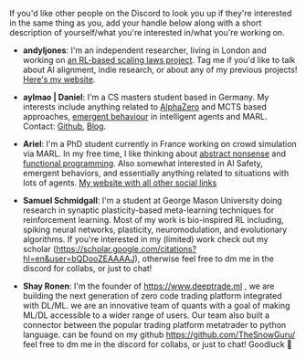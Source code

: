 If you'd like other people on the Discord to look you up if they're interested in the same thing as you, add your handle below along with a short description of yourself/what you're interested in/what you're working on.

* **andyljones**: I'm an independent researcher, living in London and working on [an RL-based scaling laws project](https://docs.google.com/document/d/1OwniAl1ocnqKHc4jtPVJzemm46q6ZgPVhXhmL2ZDIJw/edit?usp=sharing). Tag me if you'd like to talk about AI alignment, indie research, or about any of my previous projects! [Here's my website](https://andyljones.com/).

* **aylmao | Daniel**: I'm a CS masters student based in Germany. My interests include anything related to [AlphaZero](https://github.com/instance01/GRAB0/) and MCTS based approaches, [emergent behaviour](https://www.mitpressjournals.org/doi/abs/10.1162/isal_a_00226) in intelligent agents and MARL. Contact: [Github](https://github.com/instance01), [Blog](https://blog.xa0.de/list).

* **Ariel**: I'm a PhD student currently in France working on crowd simulation via MARL. In my free time, I like thinking about [abstract nonsense](https://en.wikipedia.org/wiki/Abstract_nonsense) and [functional programming](https://redtachyon.me/post/aoc-haskell/). Also somewhat interested in AI Safety, emergent behaviors, and essentially anything related to situations with lots of agents. [My website with all other social links](https://redtachyon.me)

* **Samuel Schmidgall**: I'm a student at George Mason University doing research in synaptic plasticity-based meta-learning techniques for reinforcement learning. Most of my work is bio-inspired RL including, spiking neural networks, plasticity, neuromodulation, and evolutionary algorithms. If you're interested in my (limited) work check out my scholar (https://scholar.google.com/citations?hl=en&user=bQDooZEAAAAJ), otherwise feel free to dm me in the discord for collabs, or just to chat!


* **Shay Ronen**: I'm the founder of https://www.deeptrade.ml , we are building the next generation of zero code trading platform integrated with DL/ML. 
we are an innovative team of quants with a goal of making ML/DL accessible to a wider range of users.  Our team also built a connector between the popular trading platform metatrader to python language.  can be found on my github https://github.com/TheSnowGuru/ feel free to dm me in the discord for collabs, or just to chat! Goodluck 🤟
 
